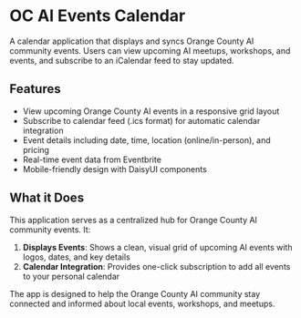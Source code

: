# OC AI Events Calendar

A calendar application that displays and syncs Orange County AI community events. Users can view upcoming AI meetups, workshops, and events, and subscribe to an iCalendar feed to stay updated.

## Features

- View upcoming Orange County AI events in a responsive grid layout
- Subscribe to calendar feed (.ics format) for automatic calendar integration
- Event details including date, time, location (online/in-person), and pricing
- Real-time event data from Eventbrite
- Mobile-friendly design with DaisyUI components

## What it Does

This application serves as a centralized hub for Orange County AI community events. It:

1. **Displays Events**: Shows a clean, visual grid of upcoming AI events with logos, dates, and key details
2. **Calendar Integration**: Provides one-click subscription to add all events to your personal calendar

The app is designed to help the Orange County AI community stay connected and informed about local events, workshops, and meetups.
